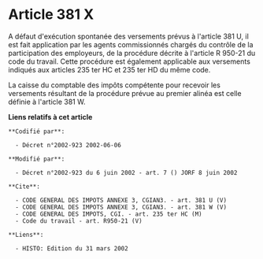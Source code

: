 # Article 381 X

A défaut d'exécution spontanée des versements prévus à l'article 381 U, il est fait application par les agents commissionnés
chargés du contrôle de la participation des employeurs, de la procédure décrite à l'article R 950-21 du code du travail.
Cette procédure est également applicable aux versements indiqués aux articles 235 ter HC et 235 ter HD du même code. 

La caisse du comptable des impôts compétente pour recevoir les versements résultant de la procédure prévue au premier alinéa
est celle définie à l'article 381 W.

**Liens relatifs à cet article**

	**Codifié par**:

	  - Décret n°2002-923 2002-06-06

	**Modifié par**:

	  - Décret n°2002-923 du 6 juin 2002 - art. 7 () JORF 8 juin 2002

	**Cite**:

	  - CODE GENERAL DES IMPOTS ANNEXE 3, CGIAN3. - art. 381 U (V)
	  - CODE GENERAL DES IMPOTS ANNEXE 3, CGIAN3. - art. 381 W (V)
	  - CODE GENERAL DES IMPOTS, CGI. - art. 235 ter HC (M)
	  - Code du travail - art. R950-21 (V)

	**Liens**:

	  - HISTO: Edition du 31 mars 2002
